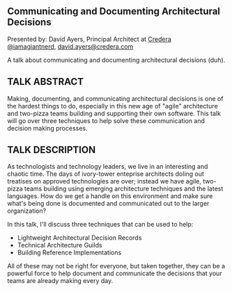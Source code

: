Communicating and Documenting Architectural Decisions
-----------------------------------------------------

Presented by: David Ayers, Principal Architect at [Credera](http://www.credera.com) <br>
[@iamagiantnerd](https://twitter.com/iamagiantnerd), david.ayers@credera.com

A talk about communicating and documenting architectural decisions (duh).

TALK ABSTRACT
-------------
Making, documenting, and communicating architectural decisions is one of the hardest things to do, especially in this new age of "agile" architecture and two-pizza teams building and supporting their own software. This talk will go over three techniques to help solve these communication and decision making processes.

TALK DESCRIPTION
----------------
As technologists and technology leaders, we live in an interesting and chaotic time. The days of ivory-tower enteprise architects doling out treatises on approved technologies are over; instead we have agile, two-pizza teams building using emerging architecture techniques and the latest languages. How do we get a handle on this environment and make sure what's being done is documented and communicated out to the larger organization?

In this talk, I'll discuss three techniques that can be used to help:

* Lightweight Architectural Decision Records
* Technical Architecture Guilds
* Building Reference Implementations

All of these may not be right for everyone, but taken together, they can be a powerful force to help document and communicate the decisions that your teams are already making every day.
